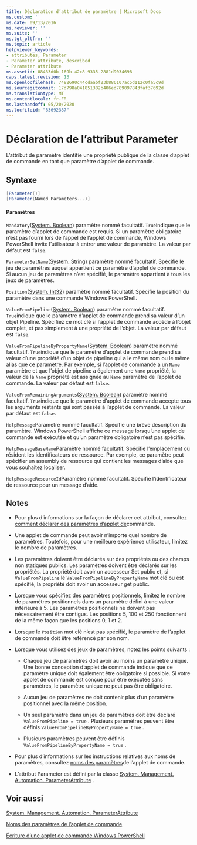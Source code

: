 ```yaml
---
title: Déclaration d’attribut de paramètre | Microsoft Docs
ms.custom: ''
ms.date: 09/13/2016
ms.reviewer: ''
ms.suite: ''
ms.tgt_pltfrm: ''
ms.topic: article
helpviewer_keywords:
- attributes, Parameter
- Parameter attribute, described
- Parameter attribute
ms.assetid: 08433d0b-169b-42c8-9335-2881d9034698
caps.latest.revision: 13
ms.openlocfilehash: 7482690c44cdaabf23b886107ac5d112c0fa5c9d
ms.sourcegitcommit: 17d798a041851382b406ed789097843faf37692d
ms.translationtype: MT
ms.contentlocale: fr-FR
ms.lasthandoff: 05/20/2020
ms.locfileid: "83692387"
---
```

# <a name="parameter-attribute-declaration"></a>Déclaration de l’attribut Parameter

L’attribut de paramètre identifie une propriété publique de la classe d’applet de commande en tant que paramètre d’applet de commande.

## <a name="syntax"></a>Syntaxe

```csharp
[Parameter()]
[Parameter(Named Parameters...)]
```

#### <a name="parameters"></a>Paramètres

`Mandatory`([System. Boolean](/dotnet/api/System.Boolean)) paramètre nommé facultatif. `True`indique que le paramètre d’applet de commande est requis. Si un paramètre obligatoire n’est pas fourni lors de l’appel de l’applet de commande, Windows PowerShell invite l’utilisateur à entrer une valeur de paramètre. La valeur par défaut est `false`.

`ParameterSetName`([System. String](/dotnet/api/System.String)) paramètre nommé facultatif. Spécifie le jeu de paramètres auquel appartient ce paramètre d’applet de commande. Si aucun jeu de paramètres n’est spécifié, le paramètre appartient à tous les jeux de paramètres.

`Position`([System. Int32](/dotnet/api/System.Int32)) paramètre nommé facultatif. Spécifie la position du paramètre dans une commande Windows PowerShell.

`ValueFromPipeline`([System. Boolean](/dotnet/api/System.Boolean)) paramètre nommé facultatif. `True`indique que le paramètre d’applet de commande prend sa valeur d’un objet Pipeline. Spécifiez ce mot clé si l’applet de commande accède à l’objet complet, et pas simplement à une propriété de l’objet. La valeur par défaut est `false`.

`ValueFromPipelineByPropertyName`([System. Boolean](/dotnet/api/System.Boolean)) paramètre nommé facultatif. `True`indique que le paramètre d’applet de commande prend sa valeur d’une propriété d’un objet de pipeline qui a le même nom ou le même alias que ce paramètre. Par exemple, si l’applet de commande a un `Name` paramètre et que l’objet de pipeline a également une `Name` propriété, la valeur de la `Name` propriété est assignée au `Name` paramètre de l’applet de commande. La valeur par défaut est `false`.

`ValueFromRemainingArguments`([System. Boolean](/dotnet/api/System.Boolean)) paramètre nommé facultatif. `True`indique que le paramètre d’applet de commande accepte tous les arguments restants qui sont passés à l’applet de commande. La valeur par défaut est `false`.

`HelpMessage`Paramètre nommé facultatif. Spécifie une brève description du paramètre. Windows PowerShell affiche ce message lorsqu’une applet de commande est exécutée et qu’un paramètre obligatoire n’est pas spécifié.

`HelpMessageBaseName`Paramètre nommé facultatif. Spécifie l’emplacement où résident les identificateurs de ressource. Par exemple, ce paramètre peut spécifier un assembly de ressource qui contient les messages d’aide que vous souhaitez localiser.

`HelpMessageResourceId`Paramètre nommé facultatif. Spécifie l’identificateur de ressource pour un message d’aide.

## <a name="remarks"></a>Notes

- Pour plus d’informations sur la façon de déclarer cet attribut, consultez [comment déclarer des paramètres d’applet de](./how-to-declare-cmdlet-parameters.md)commande.

- Une applet de commande peut avoir n’importe quel nombre de paramètres. Toutefois, pour une meilleure expérience utilisateur, limitez le nombre de paramètres.

- Les paramètres doivent être déclarés sur des propriétés ou des champs non statiques publics. Les paramètres doivent être déclarés sur les propriétés. La propriété doit avoir un accesseur Set public et, si `ValueFromPipeline` le `ValueFromPipelineByPropertyName` mot clé ou est spécifié, la propriété doit avoir un accesseur get public.

- Lorsque vous spécifiez des paramètres positionnels, limitez le nombre de paramètres positionnels dans un paramètre défini à une valeur inférieure à 5. Les paramètres positionnels ne doivent pas nécessairement être contigus. Les positions 5, 100 et 250 fonctionnent de la même façon que les positions 0, 1 et 2.

- Lorsque le `Position` mot clé n’est pas spécifié, le paramètre de l’applet de commande doit être référencé par son nom.

- Lorsque vous utilisez des jeux de paramètres, notez les points suivants :

  - Chaque jeu de paramètres doit avoir au moins un paramètre unique. Une bonne conception d’applet de commande indique que ce paramètre unique doit également être obligatoire si possible. Si votre applet de commande est conçue pour être exécutée sans paramètres, le paramètre unique ne peut pas être obligatoire.

  - Aucun jeu de paramètres ne doit contenir plus d’un paramètre positionnel avec la même position.

  - Un seul paramètre dans un jeu de paramètres doit être déclaré `ValueFromPipeline = true` . Plusieurs paramètres peuvent être définis `ValueFromPipelineByPropertyName = true` .

  - Plusieurs paramètres peuvent être définis `ValueFromPipelineByPropertyName = true` .

- Pour plus d’informations sur les instructions relatives aux noms de paramètres, consultez [noms des paramètres](standard-cmdlet-parameter-names-and-types.md)de l’applet de commande.

- L’attribut Parameter est défini par la classe [System. Management. Automation. ParameterAttribute](/dotnet/api/System.Management.Automation.ParameterAttribute) .

## <a name="see-also"></a>Voir aussi

[System. Management. Automation. ParameterAttribute](/dotnet/api/System.Management.Automation.ParameterAttribute)

[Noms des paramètres de l’applet de commande](standard-cmdlet-parameter-names-and-types.md)

[Écriture d’une applet de commande Windows PowerShell](./writing-a-windows-powershell-cmdlet.md)
